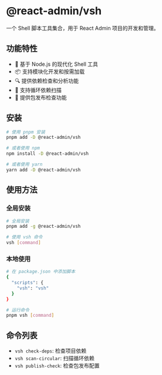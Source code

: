 # @react-admin/vsh

一个 Shell 脚本工具集合，用于 React Admin 项目的开发和管理。

## 功能特性

- 🚀 基于 Node.js 的现代化 Shell 工具
- 📦 支持模块化开发和按需加载
- 🔍 提供依赖检查和分析功能
- 🔄 支持循环依赖扫描
- 📝 提供包发布检查功能

## 安装

```bash
# 使用 pnpm 安装
pnpm add -D @react-admin/vsh

# 或者使用 npm
npm install -D @react-admin/vsh

# 或者使用 yarn
yarn add -D @react-admin/vsh
```

## 使用方法

### 全局安装

```bash
# 全局安装
pnpm add -g @react-admin/vsh

# 使用 vsh 命令
vsh [command]
```

### 本地使用

```bash
# 在 package.json 中添加脚本
{
  "scripts": {
    "vsh": "vsh"
  }
}

# 运行命令
pnpm vsh [command]
```

## 命令列表

- `vsh check-deps`: 检查项目依赖
- `vsh scan-circular`: 扫描循环依赖
- `vsh publish-check`: 检查包发布配置
